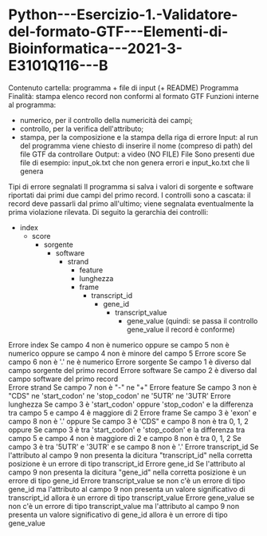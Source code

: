 # Python---Esercizio-1.-Validatore-del-formato-GTF---Elementi-di-Bioinformatica---2021-3-E3101Q116---B

Contenuto cartella: programma + file di input (+ README)
Programma
Finalità: stampa elenco record non conformi al formato GTF
Funzioni interne al programma: 
- numerico, per il controllo della numericità dei campi; 
- controllo, per la verifica dell'attributo; 
- stampa, per la composizione e la stampa della riga di errore
Input: al run del programma viene chiesto di inserire il nome (compreso di path) del file GTF da controllare
Output: a video (NO FILE)
File
Sono presenti due file di esempio: input_ok.txt che non genera errori e input_ko.txt che li genera

Tipi di errore segnalati
Il programma si salva i valori di sorgente e software riportati dai primi due campi del primo record.
I controlli sono a cascata: il record deve passarli dal primo all'ultimo; 
viene segnalata eventualmente la prima violazione rilevata.
Di seguito la gerarchia dei controlli:
- index
	- score
		- sorgente
			- software
				- strand
					- feature
					- lunghezza
					- frame
						- transcript_id
							- gene_id
								- transcript_value
									- gene_value
(quindi: se passa il controllo gene_value il record è conforme)

Errore index
Se campo 4 non è numerico oppure
se campo 5 non è numerico oppure
se campo 4 non è minore del campo 5
Errore score
Se campo 6 non è '.' ne è numerico
Errore sorgente
Se campo 1 è diverso dal campo sorgente del primo record
Errore software
Se campo 2 è diverso dal campo software del primo record	
Errore strand
Se campo 7 non è "-" ne "+"
Errore feature
Se campo 3 non è "CDS" ne 'start_codon' ne 'stop_codon' ne '5UTR' ne '3UTR'
Errore lunghezza
Se campo 3 è 'start_codon' oppure 'stop_codon' e la differenza tra campo 5 e campo 4 è maggiore di 2
Errore frame
Se campo 3 è 'exon' e campo 8 non è '.' oppure
Se campo 3 è 'CDS"  e campo 8 non è tra 0, 1, 2 oppure
Se campo 3 è tra 'start_codon' e 'stop_codon' e la differenza tra campo 5 e campo 4 non è maggiore di 2 e campo 8 non è tra 0, 1, 2 
Se campo 3 è tra '5UTR' e '3UTR' e se campo 8 non è '.'
Errore transcript_id
Se l'attributo al campo 9 non presenta la dicitura "transcript_id" nella corretta posizione è un errore di tipo transcript_id
Errore gene_id
Se l'attributo al campo 9 non presenta la dicitura "gene_id" nella corretta posizione è un errore di tipo gene_id
Errore transcript_value
se non c'è un errore di tipo gene_id ma l'attributo al campo 9 non presenta un valore significativo di transcript_id allora è un errore di tipo transcript_value
Errore gene_value
se non c'è un errore di tipo transcript_value ma l'attributo al campo 9 non presenta un valore significativo di gene_id allora è un errore di tipo gene_value
